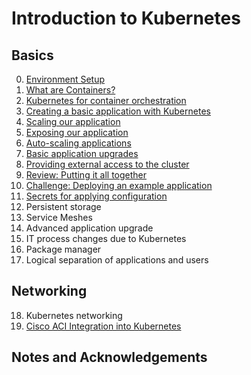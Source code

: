 # Introduction to Kubernetes

## Basics
0. [Environment Setup](/0_Environment_Setup)
1. [What are Containers?](/1_Intro_to_Containers)
2. [Kubernetes for container orchestration](2_Kubernetes_for_Containers)
3. [Creating a basic application with Kubernetes](3_Basic_K8S_App)
4. [Scaling our application](/4_Scaling_our_App)
5. [Exposing our application](/5_Exposing_our_App)
6. [Auto-scaling applications](/6_Auto_Scaling)
7. [Basic application upgrades](/7_Basic_App_Upgrades)
8. [Providing external access to the cluster](/8_External_Access)
9. [Review: Putting it all together](9_Review)
10. [Challenge: Deploying an example application](10_Challenge)
11. [Secrets for applying configuration](11_Secrets)
12. Persistent storage
13. Service Meshes
14. Advanced application upgrade
15. IT process changes due to Kubernetes
16. Package manager
17. Logical separation of applications and users



## Networking
18. Kubernetes networking
19. [Cisco ACI Integration into Kubernetes](19_ACI)

## Notes and Acknowledgements
